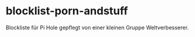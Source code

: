 # blocklist-porn-andstuff

Blockliste für Pi Hole gepflegt von einer kleinen Gruppe Weltverbesserer.

